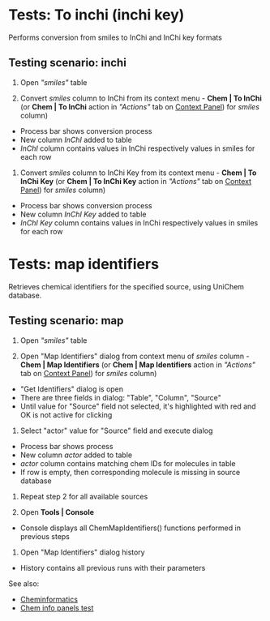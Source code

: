 <!-- TITLE: Tests: Cheminformatics -->
<!-- SUBTITLE: -->

# Tests: To inchi (inchi key)

Performs conversion from smiles to InChi and InChi key formats

## Testing scenario: inchi

1. Open *"smiles"* table

1. Convert *smiles* column to InChi from its context menu - **Chem | To InChi**
   (or **Chem | To InChi** action in *"Actions"* tab on [Context
   Panel](../../datagrok/navigation.md#context-panel)) for *smiles* column)

* Process bar shows conversion process
* New column *InChI* added to table
* *InChI* column contains values in InChi respectively values in smiles for each row

1. Convert *smiles* column to InChi Key from its context menu -
   **Chem | To InChi Key** (or **Chem | To InChi Key** action in *"Actions"* tab
   on [Context Panel](../../datagrok/navigation.md#context-panel)) for *smiles* column)

* Process bar shows conversion process
* New column *InChI Key* added to table
* *InChI Key* column contains values in InChi respectively values in smiles for each row

# Tests: map identifiers

Retrieves chemical identifiers for the specified source, using UniChem database.

## Testing scenario: map

1. Open *"smiles"* table

1. Open "Map Identifiers" dialog from context menu of *smiles* column - **Chem | Map Identifiers**
   (or **Chem | Map Identifiers** action in *"Actions"* tab
   on [Context Panel](../../datagrok/navigation.md#context-panel))
   for *smiles* column)

* "Get Identifiers" dialog is open
* There are three fields in dialog: "Table", "Column", "Source"
* Until value for "Source" field not selected, it's highlighted with red and OK is not active for clicking

1. Select "actor" value for "Source" field and execute dialog

* Process bar shows process
* New column *actor* added to table
* *actor* column contains matching chem IDs for molecules in table
* If row is empty, then corresponding molecule is missing in source database

1. Repeat step 2 for all available sources

1. Open **Tools | Console**

* Console displays all ChemMapIdentifiers() functions performed in previous steps

1. Open "Map Identifiers" dialog history

* History contains all previous runs with their parameters

See also:

* [Cheminformatics](cheminformatics.md)
* [Chem info panels test](chem-info-panels-test.md)
